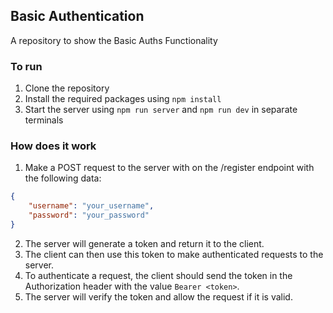 ## Basic Authentication 
A repository to show the Basic Auths Functionality

### To run 
1. Clone the repository
2. Install the required packages using `npm install`
3. Start the server using `npm run server` and `npm run dev` in separate terminals

### How does it work
1. Make a POST request to the server with on the /register endpoint with the following data:
```json
{
    "username": "your_username",
    "password": "your_password"
}
```
2. The server will generate a token and return it to the client.
3. The client can then use this token to make authenticated requests to the server.
4. To authenticate a request, the client should send the token in the Authorization header with the value `Bearer <token>`.
5. The server will verify the token and allow the request if it is valid.
